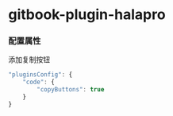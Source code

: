 # gitbook-plugin-halapro

### 配置属性

添加复制按钮

```js
"pluginsConfig": {
    "code": {
        "copyButtons": true
    }
}
```
